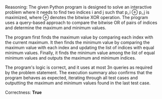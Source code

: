 Reasoning:
The given Python program is designed to solve an interactive problem where it needs to find two indices i and j such that p_i ⊕ p_j is maximized, where ⊕ denotes the bitwise XOR operation. The program uses a query-based approach to compare the bitwise OR of pairs of indices and determine the maximum and minimum values.

The program first finds the maximum value by comparing each index with the current maximum. It then finds the minimum value by comparing the maximum value with each index and updating the list of indices with equal minimum values. Finally, it finds the minimum value among the list of equal minimum values and outputs the maximum and minimum indices.

The program's logic is correct, and it uses at most 3n queries as required by the problem statement. The execution summary also confirms that the program behaves as expected, iterating through all test cases and outputting the maximum and minimum values found in the last test case.

Correctness: **True**